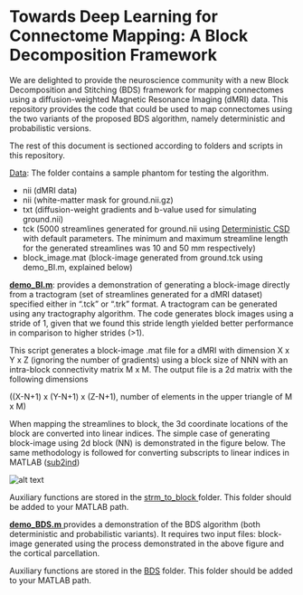 # **Towards Deep Learning for Connectome Mapping: A Block Decomposition Framework**

We are delighted to provide the neuroscience community with a new Block Decomposition and Stitching (BDS) framework for mapping connectomes using a diffusion-weighted Magnetic Resonance Imaging (dMRI) data. This repository provides the code that could be used to map connectomes using the two variants of the proposed BDS algorithm, namely deterministic and probabilistic versions.

The rest of this document is sectioned according to folders and scripts in this repository.

[Data](https://github.com/sarwart/BDS/tree/master/Data): The folder contains a sample phantom for testing the algorithm.
- nii (dMRI data)
- nii (white-matter mask for ground.nii.gz)
- txt (diffusion-weight gradients and b-value used for simulating ground.nii)
- tck (5000 streamlines generated for ground.nii using [Deterministic CSD](https://mrtrix.readthedocs.io/en/latest/reference/commands/tckgen.html) with default parameters. The minimum and maximum streamline length for the generated streamlines was 10 and 50 mm respectively)
- block\_image.mat (block-image generated from ground.tck using demo\_BI.m, explained below)

[**demo\_BI.m**](https://github.com/sarwart/BDS/blob/master/demo_BI.m): provides a demonstration of generating a block-image directly from a tractogram (set of streamlines generated for a dMRI dataset) specified either in “.tck” or “.trk” format. A tractogram can be generated using any tractography algorithm. The code generates block images using a stride of 1, given that we found this stride length yielded better performance in comparison to higher strides (>1).

This script generates a block-image .mat file for a dMRI with dimension X x Y x Z (ignoring the number of gradients) using a block size of NNN with an intra-block connectivity matrix M x M. The output file is a 2d matrix with the following dimensions

((X-N+1) x (Y-N+1) x (Z-N+1), number of elements in the upper triangle of M x M)

When mapping the streamlines to block, the 3d coordinate locations of the block are converted into linear indices. The simple case of generating block-image using 2d block (NN) is demonstrated in the figure below. The same methodology is followed for converting subscripts to linear indices in MATLAB ([sub2ind](https://au.mathworks.com/help/matlab/ref/sub2ind.html?fbclid=IwAR09PjMw2w6HfAe2pVSdbW56wcrd_dQ3OmkV6DxBMDaNPZuNZ6HGFcZ35Qs))

![alt text](https://github.com/sarwart/BDS/blob/master/Data/mapping_process.png)

Auxiliary functions are stored in the [strm\_to\_block ](https://github.com/sarwart/BDS/tree/master/Tck_to_block)folder. This folder should be added to your MATLAB path.

[**demo\_BDS.m**](https://github.com/sarwart/BDS/blob/master/demo_BDS.m)[ ](https://github.com/sarwart/BDS/blob/master/demo_BDS.m)provides a demonstration of the BDS algorithm (both deterministic and probabilistic variants). It requires two input files: block-image generated using the process demonstrated in the above figure and the cortical parcellation.

Auxiliary functions are stored in the [BDS](https://github.com/sarwart/BDS/tree/master/BDS) folder. This folder should be added to your MATLAB path.
